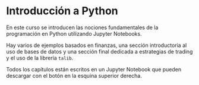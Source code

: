 # Introducción a Python

En este curso se introducen las nociones fundamentales de la programación en Python utilizando Jupyter Notebooks.

Hay varios de ejemplos basados en finanzas, una sección introductoria al uso de bases de datos y una sección final dedicada a estrategias de trading y el uso de la librería `talib`.

Todos los capítulos están escritos en un Jupyter Notebook que pueden descargar con el botón en la esquina superior derecha.

```{tableofcontents}
```
